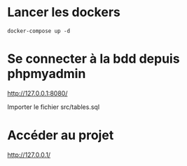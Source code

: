 # Lancer les dockers

```docker-compose up -d```

# Se connecter à la bdd depuis phpmyadmin
http://127.0.0.1:8080/

Importer le fichier src/tables.sql

# Accéder au projet
http://127.0.0.1/